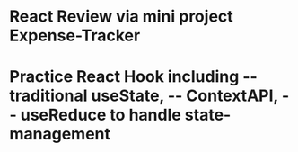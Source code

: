 # React Review via mini project Expense-Tracker

# Practice React Hook including -- traditional useState, -- ContextAPI, -- useReduce to handle state-management
